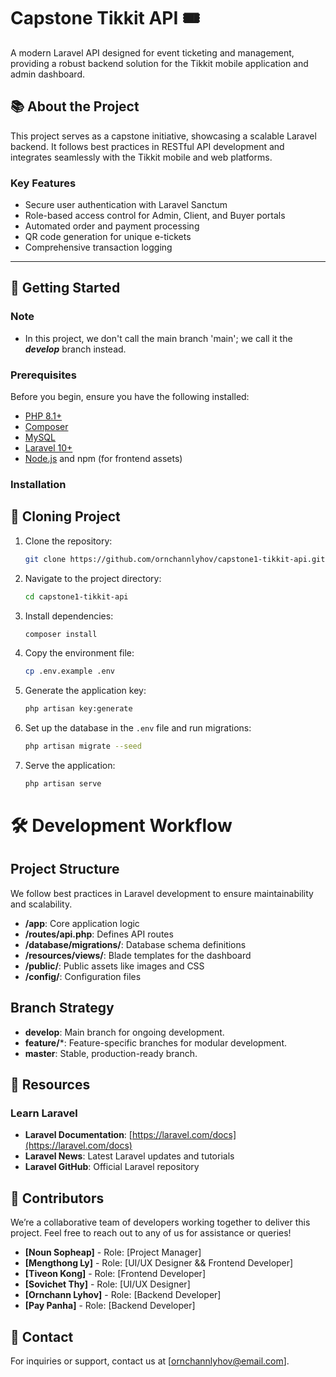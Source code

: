 # Capstone Tikkit API 🎟️

A modern Laravel API designed for event ticketing and management, providing a robust backend solution for the Tikkit mobile application and admin dashboard.

## 📚 About the Project
This project serves as a capstone initiative, showcasing a scalable Laravel backend. It follows best practices in RESTful API development and integrates seamlessly with the Tikkit mobile and web platforms.

### Key Features
- Secure user authentication with Laravel Sanctum
- Role-based access control for Admin, Client, and Buyer portals
- Automated order and payment processing
- QR code generation for unique e-tickets
- Comprehensive transaction logging

---

## 🚀 Getting Started

### Note
- In this project, we don't call the main branch 'main'; we call it the ***develop*** branch instead.

### Prerequisites
Before you begin, ensure you have the following installed:
- [PHP 8.1+](https://www.php.net/)
- [Composer](https://getcomposer.org/)
- [MySQL](https://www.mysql.com/)
- [Laravel 10+](https://laravel.com/)
- [Node.js](https://nodejs.org/) and npm (for frontend assets)

### Installation

## 💾 Cloning Project

1. Clone the repository:
   ```bash
   git clone https://github.com/ornchannlyhov/capstone1-tikkit-api.git
   ```
2. Navigate to the project directory:
   ```bash
   cd capstone1-tikkit-api
   ```
3. Install dependencies:
   ```bash
   composer install
   ```
4. Copy the environment file:
   ```bash
   cp .env.example .env
   ```
5. Generate the application key:
   ```bash
   php artisan key:generate
   ```
6. Set up the database in the `.env` file and run migrations:
   ```bash
   php artisan migrate --seed
   ```
7. Serve the application:
   ```bash
   php artisan serve
   ```

# 🛠️ Development Workflow

## Project Structure
We follow best practices in Laravel development to ensure maintainability and scalability.

- **/app**: Core application logic
- **/routes/api.php**: Defines API routes
- **/database/migrations/**: Database schema definitions
- **/resources/views/**: Blade templates for the dashboard
- **/public/**: Public assets like images and CSS
- **/config/**: Configuration files

## Branch Strategy
- **develop**: Main branch for ongoing development.
- **feature/***: Feature-specific branches for modular development.
- **master**: Stable, production-ready branch.

## 📖 Resources

### Learn Laravel
- **Laravel Documentation**: [https://laravel.com/docs](https://laravel.com/docs)
- **Laravel News**: Latest Laravel updates and tutorials
- **Laravel GitHub**: Official Laravel repository

## 🤝 Contributors
We’re a collaborative team of developers working together to deliver this project. Feel free to reach out to any of us for assistance or queries!

- **[Noun Sopheap]** - Role: [Project Manager]
- **[Mengthong Ly]** - Role: [UI/UX Designer && Frontend Developer]
- **[Tiveon Kong]** - Role: [Frontend Developer]
- **[Sovichet Thy]** - Role: [UI/UX Designer]
- **[Ornchann Lyhov]** - Role: [Backend Developer]
- **[Pay Panha]** - Role: [Backend Developer]

## 📧 Contact
For inquiries or support, contact us at [ornchannlyhov@email.com].

